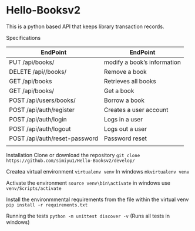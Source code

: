 # Hello-Booksv2
This is a python based API that keeps library transaction records.

Specifications

| EndPoint | EndPoint |
| ------------- | ------------- |
| PUT /api/books/<bookId> |modify a book’s information  |
|DELETE /api//books/<bookId> | Remove a book  |
| GET /api/books | Retrieves all books |
| GET /api/books/<bookId> | Get a book |
| POST /api/users/books/<bookId> | Borrow a book  |
| POST /api/auth/register | Creates a user account |
| POST /api/auth/login | Logs in a user |
| POST /api/auth/logout | Logs out a user |
| POST /api/auth/reset-password | Password reset |
|  |  |

  
  
Installation
 Clone or download the repository
    `git clone https://github.com/simiyu1/Hello-Booksv2/develop/`
    
 Createa virtual environment
    `virtualenv venv`
    In windows `mkvirtualenv venv`
    
 Activate the environment 
    `source venv\bin\activate`
    in windows use `venv/Scripts/activate`
  
 Install the environmmental requirements from the file within the virtual venv
     `pip install -r requirements.txt`
  
Running the tests
      `python -m unittest discover -v` (Runs all tests in windows)
      
